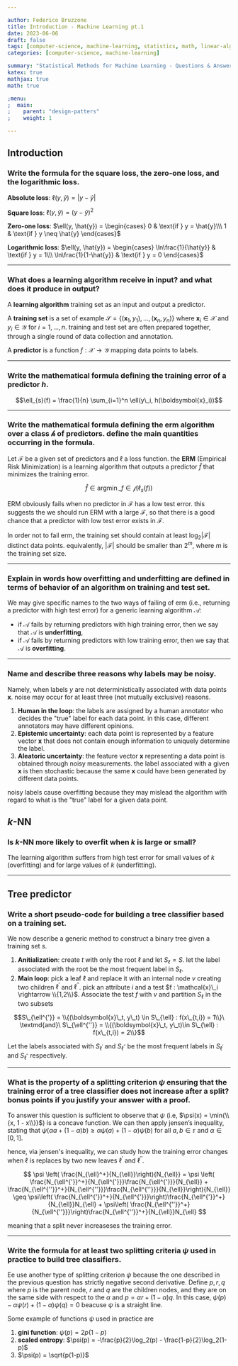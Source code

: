 ```yaml
---

author: Federico Bruzzone
title: Introduction - Machine Learning pt.1 
date: 2023-06-06
draft: false 
tags: [computer-science, machine-learning, statistics, math, linear-algebra]
categories: [computer-science, machine-learning]

summary: "Statistical Methods for Machine Learning - Questions & Answers pt.1. Introduction, k-nn and tree predictor."
katex: true
mathjax: true
math: true

;menu:
;  main:
;    parent: "design-patters"
;    weight: 1

---
```


## Introduction

### Write the formula for the square loss, the zero-one loss, and the logarithmic loss.

**Absolute loss**: $\ell(y, \hat{y}) = |y-\hat{y}|$
    
**Square loss**: $\ell(y, \hat{y}) = (y-\hat{y})^2$
    
**Zero-one loss**: $\ell(y, \hat{y}) = \begin{cases} 
0 & \text{if } y = \hat{y}\\\ 
1 & \text{if } y \neq \hat{y}
\end{cases}$
    
**Logarithmic loss**: $\ell(y, \hat{y}) = \begin{cases} 
\ln\frac{1}{\hat{y}} & \text{if } y = 1\\\ 
\ln\frac{1}{1-\hat{y}} & \text{if } y = 0 
\end{cases}$

---

### What does a learning algorithm receive in input? and what does it produce in output?

A **learning algorithm** training set as an input and output a predictor.

A **training set** is a set of example $\mathcal{S} = \{(\boldsymbol{x}_1, y_1), \dots, (\boldsymbol{x}_n, y_n)\}$ where $\boldsymbol{x}_i \in \mathcal{X}$ and $y_i \in \mathcal{Y}$ for $i = 1, \dots, n$. training and test set are often prepared together, through a single round of data collection and annotation. 

A **predictor** is a function $f: \mathcal{X} \rightarrow \mathcal{Y}$ mapping data points to labels.

---

### Write the mathematical formula defining the training error of a predictor $h$.

$$\ell_{s}(f) = \frac{1}{n} \sum_{i=1}^n \ell(y\_i, h(\boldsymbol{x}_i))$$

---

### Write the mathematical formula defining the erm algorithm over a class $\mathcal{h}$ of predictors. define the main quantities occurring in the formula.

Let $\mathcal{F}$ be a given set of predictors and $\ell$ a loss function. the **ERM** (Empirical Risk Minimization) is a learning algorithm that outputs a predictor $\hat{f}$ that minimizes the training error.

$$\hat{f} \in \mathop{argmin}\_{f \in \mathcal{f}} \left( \ell_{s}(f) \right)$$

ERM obviously fails when no predictor in $\mathcal{F}$  has a low test error.
this suggests the we should run ERM with a large $\mathcal{F}$, so that there is a good chance that a predictor with low test error exists in $\mathcal{F}$.

In order not to fail erm, the training set should contain at least $\log_{2}|\mathcal{F}|$ distinct data points. equivalently, $|\mathcal{F}|$ should be smaller than $2^{m}$, where $m$ is the training set size.

---


### Explain in words how overfitting and underfitting are defined in terms of behavior of an algorithm on training and test set. 

We may give specific names to the two ways of failing of erm (i.e., returning a predictor with high test error) for a generic learning algorithm $\mathcal{A}$: 


- if $\mathcal{A}$ fails by returning predictors with high training error, then we say that $\mathcal{A}$ is **underfitting**,
- if $\mathcal{A}$ fails by returning predictors with low training error, then we say that $\mathcal{A}$ is **overfitting**.

---

### Name and describe three reasons why labels may be noisy. 

Namely, when labels $y$ are not deterministically associated with data points $\boldsymbol{x}$. noise may occur for at least three (not mutually exclusive) reasons. 

1. **Human in the loop**: the labels are assigned by a human annotator who decides the "true" label for each data point. in this case, different annotators may have different opinions.
2. **Epistemic uncertainty**: each data point is represented by a feature vector $\boldsymbol{x}$ that does not contain enough information to uniquely determine the label.             
3. **Aleatoric uncertainty**: the feature vector $\boldsymbol{x}$ representing a data point is obtained through noisy measurements. the label associated with a given $\boldsymbol{x}$ is then stochastic because the same $\boldsymbol{x}$ could have been generated by different data points.

noisy labels cause overfitting because they may mislead the algorithm with regard to what is the "true" label for a given data point.

## $k$-NN

### Is $k$-NN more likely to overfit when $k$ is large or small?

The learning algorithm suffers from high test error for small values of $k$ (overfitting) and for large values of $k$ (underfitting).

---

## Tree predictor

### Write a short pseudo-code for building a tree classifier based on a training set.

We now describe a generic method to construct a binary tree given a training set $s$.
    
1. **Anitialization**: create $t$ with only the root $\ell$ and let $S_{\ell} = S$. let the label associated with the root be the most frequent label in $S_{\ell}$.
2. **Main loop**: pick a leaf $\ell$ and replace it with an internal node $v$ creating two children $\ell^{'}$ and $\ell^{''}$. pick an attribute $i$ and a test $f : \mathcal{x}\_i \rightarrow \\{1,2\\}$. Associate the test $f$ with $v$ and partition $S_{\ell}$ in the two subsets
        
$$S\_{\ell^{'}} = \\{(\boldsymbol{x}\_t, y\_t) \in S\_{\ell} : f(x\_{t,i}) = 1\\}\ \textmd{and}\ S\_{\ell^{''}} = \\{(\boldsymbol{x}\_t, y\_t)\in S\_{\ell} : f(x\_{t,i}) = 2\\}$$

Let the labels associated with $S_{\ell^{'}}$ and $S_{\ell^{''}}$ be the most frequent labels in $S_{\ell^{'}}$ and $S_{\ell^{''}}$ respectively.

---

### What is the property of a splitting criterion $\psi$ ensuring that the training error of a tree classifier does not increase after a split? bonus points if you justify your answer with a proof.

To answer this question is sufficient to observe that $\psi$ (i.e, $\psi(x) = \min{\\{x, 1 - x\\}}$) is a concave function.
    We can then apply jensen’s inequality, stating that $\psi(\alpha a + (1-\alpha)b) \geq \alpha\psi(a) + (1 - \alpha)\psi(b)$ for all $a,b \in \mathbb{r}$ and $\alpha \in [0,1]$.

hence, via jensen's inequality, we can study how the training error changes when $\ell$ is replaces by two new leaves $\ell^{'}$ and $\ell^{''}$.
    
$$
\psi \left( \frac{N_{\ell}^+}{N_{\ell}}\right){N_{\ell}} = \psi \left( \frac{N_{\ell^{'}}^+}{N_{\ell^{'}}}\frac{N_{\ell^{'}}}{N_{\ell}} + \frac{N_{\ell^{''}}^+}{N_{\ell^{''}}}\frac{N_{\ell^{''}}}{N_{\ell}}\right){N_{\ell}} \geq \psi\left( \frac{N_{\ell^{'}}^+}{N_{\ell^{'}}}\right)\frac{N_{\ell^{'}}^+}{N_{\ell}}N_{\ell} + \psi\left( \frac{N_{\ell^{''}}^+}{N_{\ell^{''}}}\right)\frac{N_{\ell^{''}}^+}{N_{\ell}}N_{\ell}
$$

meaning that a split never increaseses the training error.

---

### Write the formula for at least two splitting criteria $\psi$ used in practice to build tree classifiers.

Ee use another type of splitting criterion $\psi$ because the one described in the previous question has strictly negative second derivative. Define $p, r, q$ where $p$ is the parent node, $r$ and $q$ are the children nodes, and they are on the same side with respect to the $\alpha$ and $p = \alpha r + (1 - \alpha)q$.
In this case, $\psi(p) - \alpha\psi(r) + (1 - \alpha)\psi(q) = 0$ beacuse $\psi$ is a straight line.

Some example of functions $\psi$ used in practice are 
1. **gini function**: $\psi(p) = 2p(1-p)$
2. **scaled entropy**: $\psi(p) = -\frac{p}{2}\log_2(p) - \frac{1-p}{2}\log_2(1-p)$
3. $\psi(p) = \sqrt{p(1-p)}$

